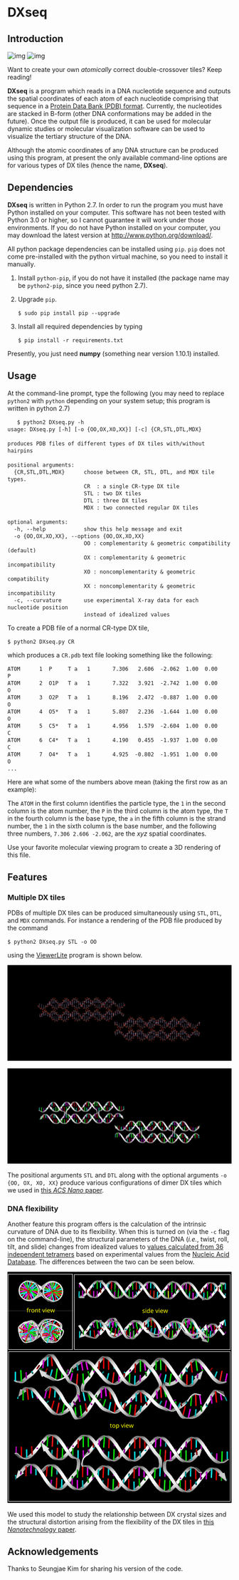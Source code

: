 # DXseq

## Introduction

![img](figures/dx-hp-mol-resize.gif "An atomic (left) and a simplified (right)
 rendition of a DX tile with hairpins.") ![img](figures/dx-hp-resize.gif "An
 atomic (left) and a simplified (right) rendition of a DX tile with hairpins.")

Want to create your own *atomically* correct double-crossover tiles? Keep
reading!

**DXseq** is a program which reads in a DNA nucleotide sequence and outputs the
spatial coordinates of each atom of each nucleotide comprising that sequence in
a [Protein Data Bank (PDB) format](http://www.rcsb.org/pdb/home/home.do).
Currently, the nucleotides are stacked in B-form (other DNA conformations may
be added in the future). Once the output file is produced, it can be used for
molecular dynamic studies or molecular visualization software can be used to
visualize the tertiary structure of the DNA.

Although the atomic coordinates of any DNA structure can be produced using
this program, at present the only available command-line options are for
various types of DX tiles (hence the name, **DXseq**).

## Dependencies

**DXseq** is written in Python 2.7. In order to run the program you must have
Python installed on your computer. This software has not been tested with
Python 3.0 or higher, so I cannot guarantee it will work under those
environments. If you do not have Python installed on your computer, you may
download the latest version at
[<http://www.python.org/download/>](http://www.python.org/download/).

All python package dependencies can be installed using `pip`. `pip` does not
come pre-installed with the python virtual machine, so you need to install
it manually.

1.  Install `python-pip`, if you do not have it installed (the package name
    may be `python2-pip`, since you need python 2.7).
2.  Upgrade `pip`.
    
        $ sudo pip install pip --upgrade
3.  Install all required dependencies by typing
    
        $ pip install -r requirements.txt

Presently, you just need **numpy** (something near version 1.10.1) installed.

## Usage

At the command-line prompt, type the following (you may need to replace
`python2` with `python` depending on your system setup; this program is
written in python 2.7)

       $ python2 DXseq.py -h
    usage: DXseq.py [-h] [-o {OO,OX,XO,XX}] [-c] {CR,STL,DTL,MDX}
    
    produces PDB files of different types of DX tiles with/without hairpins
    
    positional arguments:
      {CR,STL,DTL,MDX}      choose between CR, STL, DTL, and MDX tile types.
                            CR  : a single CR-type DX tile
                            STL : two DX tiles
                            DTL : three DX tiles
                            MDX : two connected regular DX tiles
    
    optional arguments:
      -h, --help            show this help message and exit
      -o {OO,OX,XO,XX}, --options {OO,OX,XO,XX}
                            OO : complementarity & geometric compatibility (default)
                            OX : complementarity & geometric incompatibility
                            XO : noncomplementarity & geometric compatibility
                            XX : noncomplementarity & geometric incompatibility
      -c, --curvature       use experimental X-ray data for each nucleotide position
                            instead of idealized values

To create a PDB file of a normal CR-type DX tile,

    $ python2 DXseq.py CR

which produces a `CR.pdb` text file looking something like the following:

    ATOM      1  P     T a   1       7.306   2.606  -2.062  1.00  0.00           P
    ATOM      2  O1P   T a   1       7.322   3.921  -2.742  1.00  0.00           O
    ATOM      3  O2P   T a   1       8.196   2.472  -0.887  1.00  0.00           O
    ATOM      4  O5*   T a   1       5.807   2.236  -1.644  1.00  0.00           O
    ATOM      5  C5*   T a   1       4.956   1.579  -2.604  1.00  0.00           C
    ATOM      6  C4*   T a   1       4.190   0.455  -1.937  1.00  0.00           C
    ATOM      7  O4*   T a   1       4.925  -0.802  -1.951  1.00  0.00           O
    ...

Here are what some of the numbers above mean (taking the first row as an
example): 

The `ATOM` in the first column identifies the particle type, the `1` in the
second column is the atom number, the `P` in the third column is the atom
type, the `T` in the fourth column is the base type, the `a` in the fifth
column is the strand number, the `1` in the sixth column is the base number,
and the following three numbers, `7.306 2.606 -2.062`, are the *xyz* spatial
coordinates.

Use your favorite molecular viewing program to create a 3D rendering of this
file. 

## Features

### Multiple DX tiles

PDBs of multiple DX tiles can be produced simultaneously using `STL`, `DTL`,
and `MDX` commands. For instance a rendering of the PDB file produced by the
command

    $ python2 DXseq.py STL -o OO

using the [ViewerLite](http://accelrys.com/products/collaborative-science/biovia-discovery-studio/visualization-download.php) program is shown below.

![img](figures/stloo-mol-resize.gif) 

![img](figures/stloo-resize.gif)

The positional arguments `STL` and `DTL` along with the optional arguments
`-o {OO, OX, XO, XX}` produce various configurations of dimer DX tiles which
we used in [this *ACS Nano* paper](http://pubs.acs.org/doi/abs/10.1021/nn201312g).

### DNA flexibility

Another feature this program offers is the calculation of the intrinsic
curvature of DNA due to its flexibility. When this is turned on (via the `-c`
flag on the command-line), the structural parameters of the DNA (*i.e.*, twist,
roll, tilt, and slide) changes from idealized values to
[values calculated from 36 independent tetramers](http://www.tandfonline.com/doi/abs/10.1080/07391102.2002.10506828)
based on experimental values from the
[Nucleic Acid Database](http://www.sciencedirect.com/science/article/pii/S0006349592816491).
The differences between the two can be seen below.

![img](figures/curvature.png)

We used this model to study the relationship between DX crystal sizes and
the structural distortion arising from the flexibility of the DX tiles in
[this *Nanotechnology* paper](http://iopscience.iop.org/article/10.1088/0957-4484/22/24/245706).

## Acknowledgements

Thanks to Seungjae Kim for sharing his version of the code.
